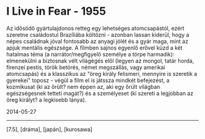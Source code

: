 # I Live in Fear - 1955

Az idősödő gyártulajdonos retteg egy lehetséges atomcsapástól, ezért szeretne családostul Brazíliába költözni - azonban lassan kiderül, hogy a népes családnak jóval fontosabb az anyagi jólét és a gyár maga, mint az apjuk mentális egészsége. A filmben sajnos egyenlő erővel küzd a két hatalmas téma (a narrátor/megfigyelő személye a törpe harmadik): elmenekülni a biztosnak vélt világégés elől (legyen az mongol, tatár horda, firenzei pestis, török betörés, német megszállás, vagy amerikai atomcsapás) és a klasszikus az "öreg király felismeri, mennyire is szeretik a gyerekei" toposz - végül a film el is játssza mindkét befejezést, a kozmikusat (ki az őrült? nem éppen az, aki egy őrült világban egészségesnek tetteti magát?) és a személyeset (ki szereti a legjobban az öreg királyt? a legkisebb lánya).

2014-05-27 

----

[7.5], [dráma], [japán], [kurosawa]

